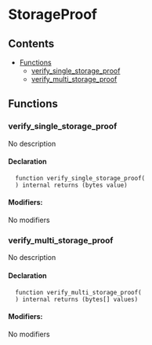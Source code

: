 # StorageProof





## Contents
<!-- START doctoc generated TOC please keep comment here to allow auto update -->
<!-- DON'T EDIT THIS SECTION, INSTEAD RE-RUN doctoc TO UPDATE -->

- [Functions](#functions)
  - [verify_single_storage_proof](#verify_single_storage_proof)
  - [verify_multi_storage_proof](#verify_multi_storage_proof)

<!-- END doctoc generated TOC please keep comment here to allow auto update -->




## Functions

### verify_single_storage_proof
No description


#### Declaration
```solidity
  function verify_single_storage_proof(
  ) internal returns (bytes value)
```

#### Modifiers:
No modifiers



### verify_multi_storage_proof
No description


#### Declaration
```solidity
  function verify_multi_storage_proof(
  ) internal returns (bytes[] values)
```

#### Modifiers:
No modifiers





